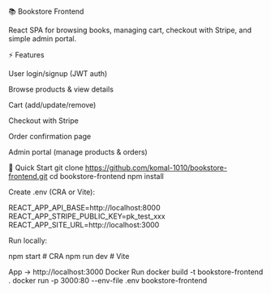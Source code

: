 📚 Bookstore Frontend

React SPA for browsing books, managing cart, checkout with Stripe, and simple admin portal.

⚡ Features

User login/signup (JWT auth)

Browse products & view details

Cart (add/update/remove)

Checkout with Stripe

Order confirmation page

Admin portal (manage products & orders)

🚀 Quick Start
git clone https://github.com/komal-1010/bookstore-frontend.git
cd bookstore-frontend
npm install


Create .env (CRA or Vite):

REACT_APP_API_BASE=http://localhost:8000
REACT_APP_STRIPE_PUBLIC_KEY=pk_test_xxx
REACT_APP_SITE_URL=http://localhost:3000


Run locally:

npm start   # CRA
npm run dev # Vite


App → http://localhost:3000
Docker Run
docker build -t bookstore-frontend .
docker run -p 3000:80 --env-file .env bookstore-frontend
